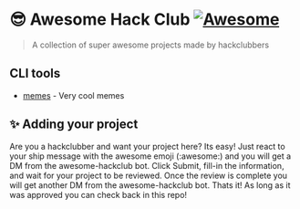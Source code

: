 # 😎 Awesome Hack Club [![Awesome](https://awesome.re/badge.svg)](https://awesome.re)
> A collection of super awesome projects made by hackclubbers

## CLI tools
* [memes](http://github.com/cjdenio/memes) - Very cool memes

## ✨ Adding your project

Are you a hackclubber and want your project here? Its easy! Just react to your ship message with the awesome emoji (:awesome:) and you will get a DM from the awesome-hackclub bot. Click Submit, fill-in the information, and wait for your project to be reviewed. Once the review is complete you will get another DM from the awesome-hackclub bot. Thats it! As long as it was approved you can check back in this repo!

